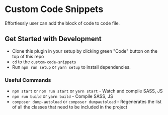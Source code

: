 # Custom Code Snippets
 Effortlessly user can add the block of code to code file.

## Get Started with Development
* Clone this plugin in your setup by clicking green "Code" button on the top of this repo
* `cd` to the `custom-code-snippets`
* Run `npm run setup` or `yarn setup` to install dependencies.



### Useful Commands
- `npm start` or `npm run start` or `yarn start` - Watch and compile SASS, JS
- `npm run build` or `yarn build` - Compile SASS, JS
- `composer dump-autoload` or `composer dumpautoload` - Regenerates the list of all the classes that need to be included in the project
